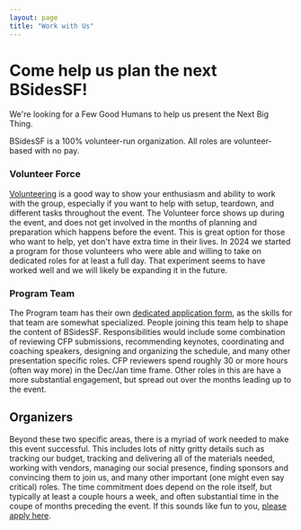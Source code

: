 ```yaml
---
layout: page
title: "Work with Us"
---
```


# Come help us plan the next BSidesSF!

We're looking for a Few Good Humans to help us present the Next Big Thing.

BSidesSF is a 100% volunteer-run organization. All roles are volunteer-based with no pay.

### Volunteer Force

[Volunteering](/volunteer) is a good way to show your enthusiasm and ability to work with the group, especially if you want
to help with setup, teardown, and different tasks throughout the event. The Volunteer force shows up during the event,
and does not get involved in the months of planning and preparation which happens before the event.
This is great option for those who want to help, yet don't have extra time in their lives. In 2024 we started a program
for those volunteers who were able and willing to take on dedicated roles for at least a full day.
That experiment seems to have worked well and we will likely be expanding it in the future.

### Program Team

The Program team has their own [dedicated application form](https://forms.gle/4BGiKQC1Cdko4cYdA), as the skills for that
team are somewhat specialized. People joining this team help to shape the content of BSidesSF. Responsibilities would include
some combination of reviewing CFP submissions, recommending keynotes, coordinating and coaching speakers, designing and
organizing the schedule, and many other presentation specific roles. CFP reviewers spend roughly 30 or more hours (often way more)
in the Dec/Jan time frame. Other roles in this are have a more substantial engagement, but spread out over the months leading up
to the event.

## Organizers

Beyond these two specific areas, there is a myriad of work needed to make this event successful. This includes lots of nitty
gritty details such as tracking our budget, tracking and delivering all of the materials needed, working with vendors,
managing our social presence, finding sponsors and convincing them to join us, and many other important (one might even say critical)
roles. The time commitment does depend on the role itself, but typically at least a couple hours a week, and often substantial time
in the coupe of months preceding the event. If this sounds like fun to you, [please apply here](https://forms.gle/RrAZgtvksUzkFHDc9).
